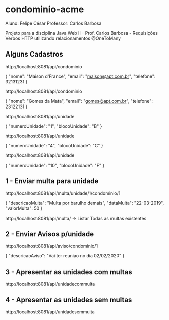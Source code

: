 # condominio-acme
Aluno: Felipe César
Professor: Carlos Barbosa

Projeto para a disciplina Java Web II - Prof. Carlos Barbosa - Requisições Verbos HTTP utilizando relacionamentos @OneToMany

<h2>Alguns Cadastros</h2>

http://localhost:8081/api/condominio <POST>

{
"nome": "Maison d'France",
"email": "maison@apt.com.br",
"telefone": 32131231
}

http://localhost:8081/api/condominio <POST>

{
"nome": "Gomes da Mata",
"email": "gomes@apt.com.br",
"telefone": 23122131
}

http://localhost:8081/api/unidade <POST>

{
"numeroUnidade": "1",
"blocoUnidade": "B"
}

http://localhost:8081/api/unidade <POST>

{
"numeroUnidade": "4",
"blocoUnidade": "C"
}

http://localhost:8081/api/unidade <POST>

{
"numeroUnidade": "10",
"blocoUnidade": "F"
}

<h2>1 - Enviar multa para unidade</h2>

http://localhost:8081/api/multa/unidade/1/condominio/1 <POST>

{
"descricaoMulta": "Multa por barulho demais",
"dataMulta": "22-03-2019",
"valorMulta": 50
}

http://localhost:8081/api/multa/ <GET> -> Listar Todas as multas existentes

<h2>2 - Enviar Avisos p/unidade</h2>

http://localhost:8081/api/aviso/condominio/1 <POST>

{
"descricaoAviso": "Vai ter reuniao no dia 02/02/2020"
}

<h2>3 - Apresentar as unidades com multas</h2>
http://localhost:8081/api/unidadecommulta

<h2>4 - Apresentar as unidades sem multas</h2>
http://localhost:8081/api/unidadesemmulta
